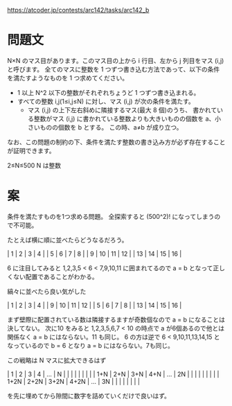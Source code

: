 https://atcoder.jp/contests/arc142/tasks/arc142_b

# 問題文
N×N のマス目があります。このマス目の上から i 行目、左から j 列目をマス (i,j) と呼びます。
全てのマスに整数を 1 つずつ書き込む方法であって、以下の条件を満たすようなものを 1 つ求めてください。

- 1 以上 N^2 以下の整数がそれぞれちょうど 1 つずつ書き込まれる。
- すべての整数 i,j(1≤i,j≤N) に対し、マス (i,j) が次の条件を満たす。
  - マス (i,j) の上下左右斜めに隣接するマス(最大 8 個)のうち、
    書かれている整数がマス (i,j) に書かれている整数よりも大きいものの個数を a、小さいものの個数を b とする。
    この時、a≠b が成り立つ。

なお、この問題の制約の下、条件を満たす整数の書き込み方が必ず存在することが証明できます。

2≤N≤500
N は整数

# 案

条件を満たすものを1つ求める問題。
全探索すると (500^2)! になってしまうので不可能。

たとえば横に順に並べたらどうなるだろう。

| 1  | 2  | 3  | 4  |
| 5  | 6  | 7  | 8  |
| 9  | 10 | 11 | 12 |
| 13 | 14 | 15 | 16 |

6 に注目してみると 1,2,3,5 < 6 < 7,9,10,11 に囲まれてるので
a = b となって正しくない配置であることがわかる。

縞々に並べたら良い気がした

| 1  | 2  | 3  | 4  |
| 9  | 10 | 11 | 12 |
| 5  | 6  | 7  | 8  |
| 13 | 14 | 15 | 16 |

まず壁際に配置されている数は隣接するますが奇数個なので a = b になることは決してない。
次に10 をみると 1,2,3,5,6,7 < 10 の時点で a が6個あるので他とは関係なく a = b にはならない。11 も同じ。
6 の方は逆で 6 < 9,10,11,13,14,15 となっているので b = 6 となり a = b にはならない。7も同じ。

この戦略は N マスに拡大できるはず

| 1    | 2    | 3    | 4    | ... | N  |
|      |      |      |      |     |    |
| 1+N  | 2+N  | 3+N  | 4+N  | ... | 2N |
|      |      |      |      |     |    |
| 1+2N | 2+2N | 3+2N | 4+2N | ... | 3N |
|      |      |      |      |     |    |

を先に埋めてから隙間に数字を詰めていくだけで良いはず。
